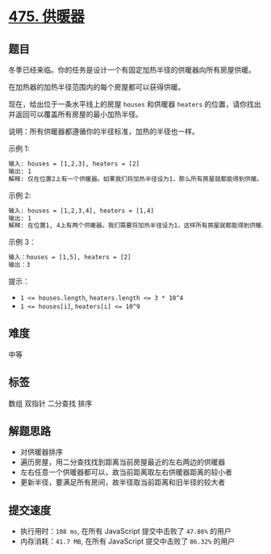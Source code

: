 # [475. 供暖器](https://leetcode-cn.com/problems/heaters/)

## 题目

冬季已经来临。你的任务是设计一个有固定加热半径的供暖器向所有房屋供暖。

在加热器的加热半径范围内的每个房屋都可以获得供暖。

现在，给出位于一条水平线上的房屋 `houses` 和供暖器 `heaters` 的位置，请你找出并返回可以覆盖所有房屋的最小加热半径。

说明：所有供暖器都遵循你的半径标准，加热的半径也一样。

示例 1:

```txt
输入: houses = [1,2,3], heaters = [2]
输出: 1
解释: 仅在位置2上有一个供暖器。如果我们将加热半径设为1，那么所有房屋就都能得到供暖。
```

示例 2:

```txt
输入: houses = [1,2,3,4], heaters = [1,4]
输出: 1
解释: 在位置1, 4上有两个供暖器。我们需要将加热半径设为1，这样所有房屋就都能得到供暖。
```

示例 3：

```txt
输入：houses = [1,5], heaters = [2]
输出：3
```

提示：

- `1 <= houses.length`, `heaters.length <= 3 * 10^4`
- `1 <= houses[i]`, `heaters[i] <= 10^9`

## 难度

中等

## 标签

数组 双指针 二分查找 排序

## 解题思路

- 对供暖器排序
- 遍历房屋，用二分查找找到距离当前房屋最近的左右两边的供暖器
- 左右任意一个供暖器都可以，故当前距离取左右供暖器距离的较小者
- 更新半径，要满足所有房间，故半径取当前距离和旧半径的较大者

## 提交速度

- 执行用时：`108 ms`, 在所有 JavaScript 提交中击败了 `47.86%` 的用户
- 内存消耗：`41.7 MB`, 在所有 JavaScript 提交中击败了 `86.32%` 的用户
